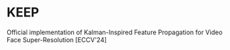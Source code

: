 # KEEP
Official implementation of Kalman-Inspired Feature Propagation for Video Face Super-Resolution [ECCV'24]
